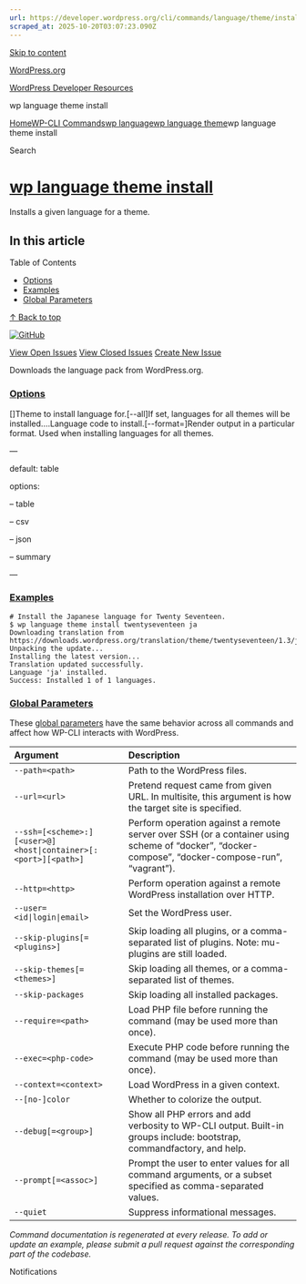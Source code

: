 ```yaml
---
url: https://developer.wordpress.org/cli/commands/language/theme/install/
scraped_at: 2025-10-20T03:07:23.090Z
---
```


[Skip to content](https://developer.wordpress.org/cli/commands/language/theme/install/#wp--skip-link--target)

[WordPress.org](https://wordpress.org/)

[WordPress Developer Resources](https://developer.wordpress.org/)

wp language theme install


[Home](https://developer.wordpress.org/)[WP-CLI Commands](https://developer.wordpress.org/cli/commands/)[wp language](https://developer.wordpress.org/cli/commands/language/)[wp language theme](https://developer.wordpress.org/cli/commands/language/theme/)wp language theme install

Search

# [wp language theme install](https://developer.wordpress.org/cli/commands/language/theme/install/)

Installs a given language for a theme.

## In this article

Table of Contents

- [Options](https://developer.wordpress.org/cli/commands/language/theme/install/#options)
- [Examples](https://developer.wordpress.org/cli/commands/language/theme/install/#examples)
- [Global Parameters](https://developer.wordpress.org/cli/commands/language/theme/install/#global-parameters)

[↑ Back to top](https://developer.wordpress.org/cli/commands/language/theme/install/#wp--skip-link--target)

[![GitHub](https://make.wordpress.org/cli/wp-content/plugins/wporg-cli/assets/images/github-mark.svg)](https://github.com/wp-cli/language-command)

[View Open Issues](https://github.com/login?return_to=%2Fissues%3Fq%3Dlabel%3Acommand%3Alanguage-theme-install+sort%3Aupdated-desc+org%3Awp-cli+is%3Aopen) [View Closed Issues](https://github.com/login?return_to=%2Fissues%3Fq%3Dlabel%3Acommand%3Alanguage-theme-install+sort%3Aupdated-desc+org%3Awp-cli+is%3Aclosed) [Create New Issue](https://github.com/wp-cli/language-command/issues/new)

Downloads the language pack from WordPress.org.

### [Options](https://developer.wordpress.org/cli/commands/language/theme/install/\#options)

\[<theme>\]Theme to install language for.\[--all\]If set, languages for all themes will be installed.<language>…Language code to install.\[--format=<format>\]Render output in a particular format. Used when installing languages for all themes.

—

default: table

options:

– table

– csv

– json

– summary

—

### [Examples](https://developer.wordpress.org/cli/commands/language/theme/install/\#examples)

```
# Install the Japanese language for Twenty Seventeen.
$ wp language theme install twentyseventeen ja
Downloading translation from https://downloads.wordpress.org/translation/theme/twentyseventeen/1.3/ja.zip...
Unpacking the update...
Installing the latest version...
Translation updated successfully.
Language 'ja' installed.
Success: Installed 1 of 1 languages.

```

### [Global Parameters](https://developer.wordpress.org/cli/commands/language/theme/install/\#global-parameters)

These [global parameters](https://make.wordpress.org/cli/handbook/config/) have the same behavior across all commands and affect how WP-CLI interacts with WordPress.

| **Argument** | **Description** |
| :-- | :-- |
| `--path=<path>` | Path to the WordPress files. |
| `--url=<url>` | Pretend request came from given URL. In multisite, this argument is how the target site is specified. |
| `--ssh=[<scheme>:][<user>@]<host\|container>[:<port>][<path>]` | Perform operation against a remote server over SSH (or a container using scheme of “docker”, “docker-compose”, “docker-compose-run”, “vagrant”). |
| `--http=<http>` | Perform operation against a remote WordPress installation over HTTP. |
| `--user=<id\|login\|email>` | Set the WordPress user. |
| `--skip-plugins[=<plugins>]` | Skip loading all plugins, or a comma-separated list of plugins. Note: mu-plugins are still loaded. |
| `--skip-themes[=<themes>]` | Skip loading all themes, or a comma-separated list of themes. |
| `--skip-packages` | Skip loading all installed packages. |
| `--require=<path>` | Load PHP file before running the command (may be used more than once). |
| `--exec=<php-code>` | Execute PHP code before running the command (may be used more than once). |
| `--context=<context>` | Load WordPress in a given context. |
| `--[no-]color` | Whether to colorize the output. |
| `--debug[=<group>]` | Show all PHP errors and add verbosity to WP-CLI output. Built-in groups include: bootstrap, commandfactory, and help. |
| `--prompt[=<assoc>]` | Prompt the user to enter values for all command arguments, or a subset specified as comma-separated values. |
| `--quiet` | Suppress informational messages. |

_Command documentation is regenerated at every release. To add or update an example, please submit a pull request against the corresponding part of the codebase._

Notifications